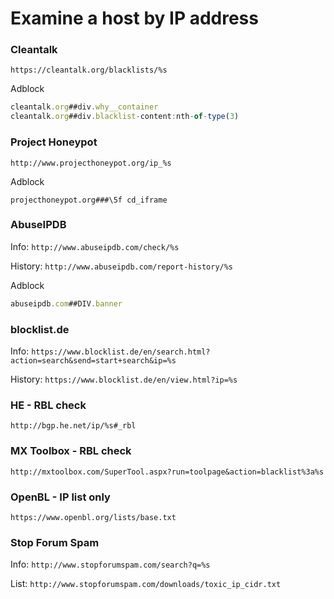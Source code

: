 # Examine a host by IP address

### Cleantalk

`https://cleantalk.org/blacklists/%s`

Adblock
```js
cleantalk.org##div.why__container
cleantalk.org##div.blacklist-content:nth-of-type(3)
```

### Project Honeypot

`http://www.projecthoneypot.org/ip_%s`

Adblock
```
projecthoneypot.org###\5f cd_iframe
```

### AbuseIPDB

Info: `http://www.abuseipdb.com/check/%s`

History: `http://www.abuseipdb.com/report-history/%s`

Adblock
```js
abuseipdb.com##DIV.banner
```

### blocklist.de

Info: `https://www.blocklist.de/en/search.html?action=search&send=start+search&ip=%s`

History: `https://www.blocklist.de/en/view.html?ip=%s`

### HE - RBL check

`http://bgp.he.net/ip/%s#_rbl`

### MX Toolbox - RBL check

`http://mxtoolbox.com/SuperTool.aspx?run=toolpage&action=blacklist%3a%s`

### OpenBL - IP list only

`https://www.openbl.org/lists/base.txt`

### Stop Forum Spam

Info: `http://www.stopforumspam.com/search?q=%s`

List: `http://www.stopforumspam.com/downloads/toxic_ip_cidr.txt`

